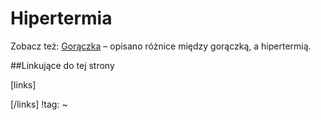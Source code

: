 
# Hipertermia

Zobacz też: [Gorączka](./Gorączka.md) – opisano różnice między gorączką, a hipertermią.



##Linkujące do tej strony

[links]


[/links]
!tag:
~

